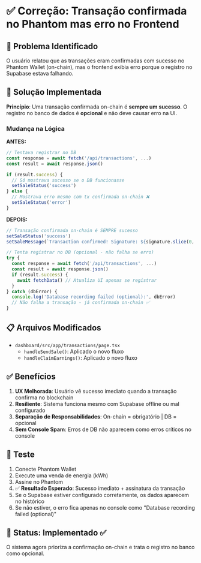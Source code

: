 # ✅ Correção: Transação confirmada no Phantom mas erro no Frontend

## 🎯 Problema Identificado

O usuário relatou que as transações eram confirmadas com sucesso no Phantom Wallet (on-chain), mas o frontend exibia erro porque o registro no Supabase estava falhando.

## 🔧 Solução Implementada

**Princípio**: Uma transação confirmada on-chain é **sempre um sucesso**. O registro no banco de dados é **opcional** e não deve causar erro na UI.

### Mudança na Lógica

**ANTES:**
```typescript
// Tentava registrar no DB
const response = await fetch('/api/transactions', ...)
const result = await response.json()

if (result.success) {
  // Só mostrava sucesso se o DB funcionasse
  setSaleStatus('success')
} else {
  // Mostrava erro mesmo com tx confirmada on-chain ❌
  setSaleStatus('error')
}
```

**DEPOIS:**
```typescript
// Transação confirmada on-chain é SEMPRE sucesso
setSaleStatus('success')
setSaleMessage(`Transaction confirmed! Signature: ${signature.slice(0, 16)}...`)

// Tenta registrar no DB (opcional - não falha se erro)
try {
  const response = await fetch('/api/transactions', ...)
  const result = await response.json()
  if (result.success) {
    await fetchData() // Atualiza UI apenas se registrar
  }
} catch (dbError) {
  console.log('Database recording failed (optional):', dbError)
  // Não falha a transação - já confirmada on-chain ✅
}
```

## 📋 Arquivos Modificados

- `dashboard/src/app/transactions/page.tsx`
  - `handleSendSale()`: Aplicado o novo fluxo
  - `handleClaimEarnings()`: Aplicado o novo fluxo

## ✅ Benefícios

1. **UX Melhorada**: Usuário vê sucesso imediato quando a transação confirma no blockchain
2. **Resiliente**: Sistema funciona mesmo com Supabase offline ou mal configurado
3. **Separação de Responsabilidades**: On-chain = obrigatório | DB = opcional
4. **Sem Console Spam**: Erros de DB não aparecem como erros críticos no console

## 🧪 Teste

1. Conecte Phantom Wallet
2. Execute uma venda de energia (kWh)
3. Assine no Phantom
4. ✅ **Resultado Esperado**: Sucesso imediato + assinatura da transação
5. Se o Supabase estiver configurado corretamente, os dados aparecem no histórico
6. Se não estiver, o erro fica apenas no console como "Database recording failed (optional)"

## 📌 Status: Implementado ✅

O sistema agora prioriza a confirmação on-chain e trata o registro no banco como opcional.

